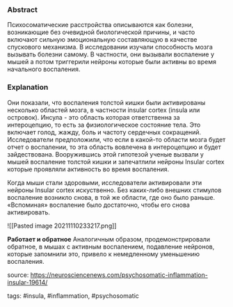 ### Abstract
Психосоматические расстройства описываются как болезни, возникающие без очевидной биологической причины, и часто включают сильную эмоциональную составляющую в качестве спускового механизма. 
В исследовании изучали способность мозга вызывать болезни самому. В частности, они вызывали воспаление у мышей а потом триггерили нейроны которые были активны во время начального воспаления.

### Explanation
Они показали, что воспаления толстой кишки были активированы несколько областей мозга, в частности insular cortex (insula или островок). Инсула - это область которая ответственна за интероцепцию, то есть за физиологическое состояние тела. Это включает голод, жажду, боль и частоту сердечных сокращений.
Исследователи предположили, что если в какой-то области мозга будет отчет о воспалении, то эта область вовлечена в интероцепцию и будет зайдествована.
Вооружившись этой гипотезой ученые вызвали у мышей воспаление толстой кишки и запечатлили нейроны Insular cortex которые проявляли активность во время воспаления.

Когда мыши стали здоровыми, исследователи активировали эти нейроны Insular cortex искуственно. Без каких-либо внешних стимулов воспаление возникло снова, в той же области, где оно было раньше. «Вспоминая» воспаление было достаточно, чтобы его снова активировать.

![[Pasted image 20211110233217.png]]

__Работает и обратное__
Аналогичным образом, продемонстрировали обратное, в мышах с активным воспалением, подавление нейронов, которые запомнили это, привело к немедленному уменьшению воспаления.

source: https://neurosciencenews.com/psychosomatic-inflammation-insular-19614/

tags: #insula, #inflammation, #psychosomatic
